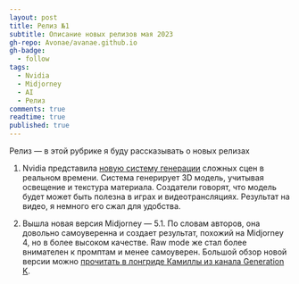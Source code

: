 ```yaml
---
layout: post
title: Релиз №1
subtitle: Описание новых релизов мая 2023
gh-repo: Avonae/avanae.github.io
gh-badge:
  - follow
tags:
  - Nvidia
  - Midjorney
  - AI
  - Релиз
comments: true
readtime: true
published: true
---
```


Релиз — в этой рубрике я буду рассказывать о новых релизах

1.  Nvidia представила [новую систему генерации](https://research.nvidia.com/labs/rtr/neural_appearance_models/) сложных сцен в реальном времени. Система генерирует 3D модель, учитывая освещение и текстура материала. Создатели говорят, что модель будет может быть полезна в играх и видеотрансляциях. Результат на видео, я немного его сжал для удобства.

2. Вышла новая версия Midjorney — 5.1. По словам авторов, она довольно самоуверенна и создает результат, похожий на Midjorney 4, но в более высоком качестве. Raw mode же стал более внимателен к промптам и менее самоуверен. Большой обзор новой версии можно [прочитать в лонгриде Камиллы из канала Generation K](https://telegra.ph/Obnovleniya-Opyat-Naglyadno-pro---v-51--RAW-05-03).
